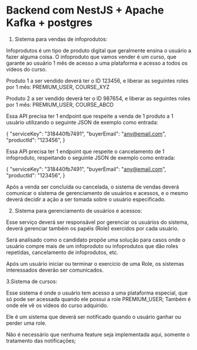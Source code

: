 # Backend com NestJS + Apache Kafka + postgres


1. Sistema para vendas de infoprodutos:

Infoprodutos é um tipo de produto digital que geralmente ensina o usuário a fazer alguma coisa. O infoproduto que vamos vender é um curso, que garante ao usuário 1 mês de acesso a uma plataforma e acesso a todos os vídeos do curso.

Produto 1 a ser vendido deverá ter o ID 123456, e liberar as seguintes roles por 1 mês: PREMIUM_USER, COURSE_XYZ

Produto 2 a ser vendido deverá ter o ID 987654, e liberar as seguintes roles por 1 mês: PREMIUM_USER, COURSE_ABCD

Essa API precisa ter 1 endpoint que respeite a venda de 1 produto a 1 usuário utilizando o seguinte JSON de exemplo como entrada:

{
  "serviceKey": "318440fb7491",
  "buyerEmail": "any@email.com",
  "productId": "123456",
}



Essa API precisa ter 1 endpoint que respeite o cancelamento de 1 infoproduto, respeitando o seguinte JSON de exemplo como entrada:

{
  "serviceKey": "318440fb7491",
  "buyerEmail": "any@email.com",
  "productId": "123456",
}

Após a venda ser concluída ou cancelada, o sistema de vendas deverá comunicar o sistema de gerenciamento de usuários e acessos, e o mesmo deverá decidir a ação a ser tomada sobre o usuário especificado.


2. Sistema para gerenciamento de usuários e acessos:

Esse serviço deverá ser responsável por gerenciar os usuários do sistema, deverá gerenciar também os papéis (Role)  exercidos por cada usuário.

Será analisado como o candidato propõe uma solução para casos onde o usuário compre mais de um infoproduto ou infoprodutos que dão roles repetidas, cancelamento de infoprodutos, etc.

Após um usuário iniciar ou terminar o exercício de uma Role, os sistemas interessados deverão ser comunicados.


3.Sistema de cursos:

Esse sistema é onde o usuário tem acesso a uma plataforma especial, que só pode ser acessada quando ele possui a role PREMIUM_USER; Também é onde ele vê os vídeos do curso adquirido.

Ele é um sistema que deverá ser notificado quando o usuário ganhar ou perder uma role.

Não é necessário que nenhuma feature seja implementada aqui, somente o tratamento das notificações;



